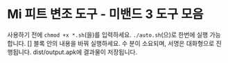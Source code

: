 # Mi 피트 변조 도구 - 미밴드 3 도구 모음
사용하기 전에  `chmod +x *.sh`(을)를 입력하세요. `./auto.sh`(으)로 한번에 실행 가능합니다. [] 블록 안의 내용을 바꿔 실행하세요. 수 분이 소요되며, 서명은 대화형으로 진행됩니다. dist/output.apk에 결과물이 저장됩니다.
